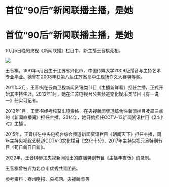 # 首位“90后”新闻联播主播，是她

# 首位“90后”新闻联播主播，是她

10月5日晚的央视《新闻联播》栏目中，新主播王音棋亮相。

![](https://inews.gtimg.com/om_bt/OrJ8xdqL2ghifCFest6PXWPt_fcXCDMX0obOWNmSZ2YlUAA/1000)

王音棋，1991年5月出生于江苏省兴化市，中国传媒大学2009级播音与主持艺术专业毕业。她曾在2008年获第八届江苏省高中生现场作文大赛特等奖。

2011年3月，王音棋在云南卫视新闻资讯类节目《主播新鲜看》担任主播，正式开始其主持生涯。2012年1月，她在江苏电视台公共频道文化娱乐类节目《有一说一》任实习记者。

2013年1月，王音棋经考核获出镜资格，在央视新闻频道综合性新闻栏目凌晨三点的《新闻直播间》担任主播。2014年，她开始担任CCTV-13新闻资讯栏目《24小时》主播
。

2015年，王音棋在中央电视台综合频道新闻资讯栏目《朝闻天下》担任主播，同年主持央视综艺频道CCTV-3文化栏目《文化十分》，2017年主持央视元旦特别节目《苟日新日日新》。

2022年，王音棋参加央视新闻推出的直播特别节目《主播年夜饭》的录制。

王音棋曾被评为北京市优秀共青团员。

参考资料：泰州晚报、央视网、央视新闻等

